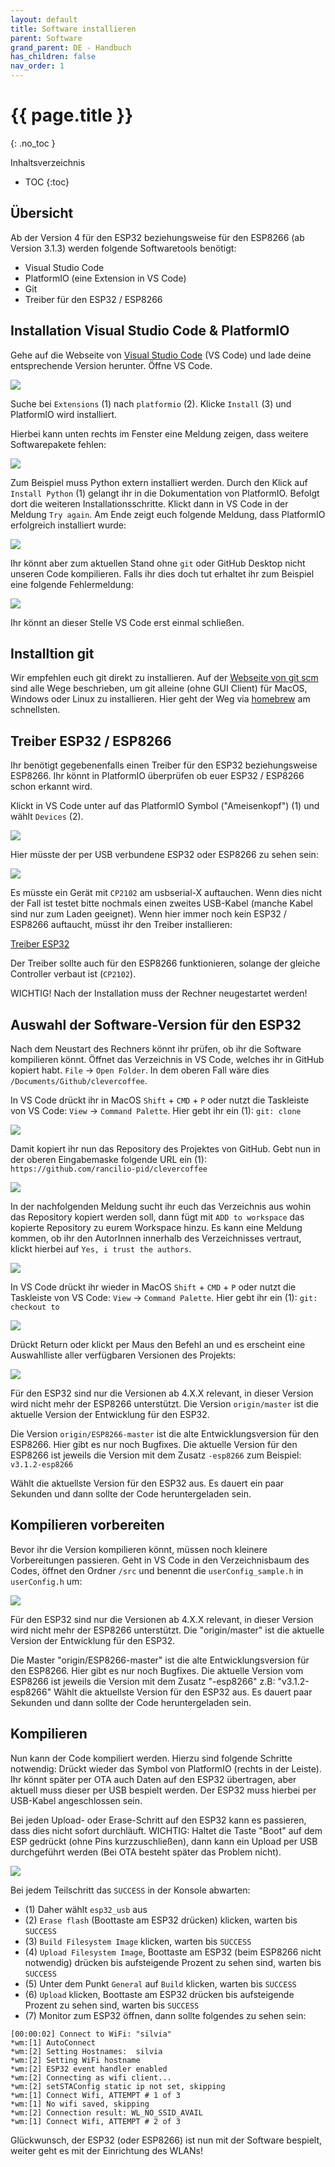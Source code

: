 ```yaml
---
layout: default
title: Software installieren
parent: Software
grand_parent: DE - Handbuch
has_children: false
nav_order: 1
---
```


#   {{ page.title }}
{: .no_toc }

Inhaltsverzeichnis

* TOC
{:toc}


## Übersicht
Ab der Version 4 für den ESP32 beziehungsweise für den ESP8266 (ab Version 3.1.3) werden folgende Softwaretools benötigt:
* Visual Studio Code
* PlatformIO (eine Extension in VS Code)
* Git
* Treiber für den ESP32 / ESP8266


## Installation Visual Studio Code & PlatformIO

Gehe auf die Webseite von [Visual Studio Code](https://code.visualstudio.com/download) (VS Code) und lade deine entsprechende Version herunter.
Öffne VS Code.

![](../../img/software-part-I/softwareinstall/swinstall1.png)

Suche bei `Extensions` (1) nach `platformio` (2). Klicke `Install` (3) und PlatformIO wird installiert.

Hierbei kann unten rechts im Fenster eine Meldung zeigen, dass weitere Softwarepakete fehlen:

![](../../img/software-part-I/softwareinstall/swinstall2.png)

Zum Beispiel muss Python extern installiert werden. Durch den Klick auf `Install Python` (1) gelangt ihr in die Dokumentation von PlatformIO. Befolgt dort die weiteren Installationsschritte. Klickt dann in VS Code in der Meldung `Try again`.
Am Ende zeigt euch folgende Meldung, dass PlatformIO erfolgreich installiert wurde:

![](../../img/software-part-I/softwareinstall/swinstall3.png)

Ihr könnt aber zum aktuellen Stand ohne `git` oder GitHub Desktop nicht unseren Code kompilieren. Falls ihr dies doch tut erhaltet ihr zum Beispiel eine folgende Fehlermeldung:

![](../../img/software-part-I/softwareinstall/swinstall4.png)

Ihr könnt an dieser Stelle VS Code erst einmal schließen.


## Installtion git
Wir empfehlen euch git direkt zu installieren. Auf der [Webseite von git scm](https://git-scm.com/downloads) sind alle Wege beschrieben, um git alleine (ohne GUI Client) für MacOS, Windows oder Linux zu installieren. Hier geht der Weg via [homebrew](https://brew.sh) am schnellsten.


## Treiber ESP32 / ESP8266
Ihr benötigt gegebenenfalls einen Treiber für den ESP32 beziehungsweise ESP8266. Ihr könnt in PlatformIO überprüfen ob euer ESP32 / ESP8266 schon erkannt wird.

Klickt in VS Code unter auf das PlatformIO Symbol ("Ameisenkopf") (1) und wählt `Devices` (2).

![](../../img/software-part-I/softwareinstall/swinstall7.png)

Hier müsste der per USB verbundene ESP32 oder ESP8266 zu sehen sein:

![](../../img/software-part-I/softwareinstall/swinstall8.png)

Es müsste ein Gerät mit `CP2102` am usbserial-X auftauchen. Wenn dies nicht der Fall ist testet bitte nochmals einen zweites USB-Kabel (manche Kabel sind nur zum Laden geeignet).
Wenn hier immer noch kein ESP32 / ESP8266 auftaucht, müsst ihr den Treiber installieren:

[Treiber ESP32](https://www.silabs.com/developers/usb-to-uart-bridge-vcp-drivers)

Der Treiber sollte auch für den ESP8266 funktionieren, solange der gleiche Controller verbaut ist (`CP2102`).

WICHTIG! Nach der Installation muss der Rechner neugestartet werden!


## Auswahl der Software-Version für den ESP32
Nach dem Neustart des Rechners könnt ihr prüfen, ob ihr die Software kompilieren könnt.
Öffnet das Verzeichnis in VS Code, welches ihr in GitHub kopiert habt. `File` -> `Open Folder`.
In dem oberen Fall wäre dies `/Documents/Github/clevercoffee`.

In VS Code drückt ihr in MacOS `Shift` + `CMD` + `P` oder nutzt die Taskleiste von VS Code: `View` -> `Command Palette`.
Hier gebt ihr ein (1): `git: clone`

![](../../img/software-part-I/softwareinstall/swinstall18.png)

Damit kopiert ihr nun das Repository des Projektes von GitHub. Gebt nun in der oberen Eingabemaske folgende URL ein (1):
`https://github.com/rancilio-pid/clevercoffee`

![](../../img/software-part-I/softwareinstall/swinstall19.png)

In der nachfolgenden Meldung sucht ihr euch das Verzeichnis aus wohin das Repository kopiert werden soll, dann fügt mit `ADD to workspace` das kopierte Repository zu eurem Workspace hinzu.
Es kann eine Meldung kommen, ob ihr den AutorInnen innerhalb des Verzeichnisses vertraut, klickt hierbei auf `Yes, i trust the authors`.

![](../../img/software-part-I/softwareinstall/swinstall20.png)

In VS Code drückt ihr wieder in MacOS `Shift` + `CMD` + `P` oder nutzt die Taskleiste von VS Code: `View` -> `Command Palette`.
Hier gebt ihr ein (1): `git: checkout to`

![](../../img/software-part-I/softwareinstall/swinstall9.png)

Drückt Return oder klickt per Maus den Befehl an und es erscheint eine Auswahlliste aller verfügbaren Versionen des Projekts:

![](../../img/software-part-I/softwareinstall/swinstall10.png)

Für den ESP32 sind nur die Versionen ab 4.X.X relevant, in dieser Version wird nicht mehr der ESP8266 unterstützt.
Die Version `origin/master` ist die aktuelle Version der Entwicklung für den ESP32.

Die Version `origin/ESP8266-master` ist die alte Entwicklungsversion für den ESP8266. Hier gibt es nur noch Bugfixes. Die aktuelle Version für den ESP8266 ist jeweils die Version mit dem Zusatz `-esp8266` zum Beispiel: `v3.1.2-esp8266`

Wählt die aktuellste Version für den ESP32 aus. Es dauert ein paar Sekunden und dann sollte der Code heruntergeladen sein.


##  Kompilieren vorbereiten
Bevor ihr die Version kompilieren könnt, müssen noch kleinere Vorbereitungen passieren.
Geht in VS Code in den Verzeichnisbaum des Codes, öffnet den Ordner `/src` und benennt die `userConfig_sample.h` in `userConfig.h` um:

![](../../img/software-part-I/softwareinstall/swinstall12.png)

Für den ESP32 sind nur die Versionen ab 4.X.X relevant, in dieser Version wird nicht mehr der ESP8266 unterstützt. 
Die "origin/master" ist die aktuelle Version der Entwicklung für den ESP32. 

Die Master "origin/ESP8266-master" ist die alte Entwicklungsversion für den ESP8266. Hier gibt es nur noch Bugfixes. Die aktuelle Version vom ESP8266 ist jeweils die Version mit dem Zusatz "-esp8266" z.B: "v3.1.2-esp8266"
Wählt die aktuellste Version für den ESP32 aus. Es dauert paar Sekunden und dann sollte der Code heruntergeladen sein.

##  Kompilieren
Nun kann der Code kompiliert werden. Hierzu sind folgende Schritte notwendig:
Drückt wieder das Symbol von PlatformIO (rechts in der Leiste). Ihr könnt später per OTA auch Daten auf den ESP32 übertragen, aber aktuell muss dieser per USB bespielt werden. Der ESP32 muss hierbei per USB-Kabel angeschlossen sein.

Bei jeden Upload- oder Erase-Schritt auf den ESP32 kann es passieren, dass dies nicht sofort durchläuft.
WICHTIG: Haltet die Taste "Boot" auf dem ESP gedrückt (ohne Pins kurzzuschließen), dann kann ein Upload per USB durchgeführt werden (Bei OTA besteht später das Problem nicht).

![](../../img/software-part-I/softwareinstall/swinstall13.png)

Bei jedem Teilschritt das `SUCCESS` in der Konsole abwarten:
* (1) Daher wählt `esp32_usb` aus
* (2) `Erase flash` (Boottaste am ESP32 drücken) klicken, warten bis `SUCCESS`
* (3) `Build Filesystem Image` klicken, warten bis `SUCCESS`
* (4) `Upload Filesystem Image`, Boottaste am ESP32 (beim ESP8266 nicht notwendig) drücken bis aufsteigende Prozent zu sehen sind, warten bis `SUCCESS`
* (5) Unter dem Punkt `General` auf `Build` klicken, warten bis `SUCCESS`
* (6) `Upload` klicken, Boottaste am ESP32 drücken bis aufsteigende Prozent zu sehen sind, warten bis `SUCCESS`
* (7) Monitor zum ESP32 öffnen, dann sollte folgendes zu sehen sein:

```
[00:00:02] Connect to WiFi: "silvia"
*wm:[1] AutoConnect
*wm:[2] Setting Hostnames:  silvia
*wm:[2] Setting WiFi hostname
*wm:[2] ESP32 event handler enabled
*wm:[2] Connecting as wifi client...
*wm:[2] setSTAConfig static ip not set, skipping
*wm:[1] Connect Wifi, ATTEMPT # 1 of 3
*wm:[1] No wifi saved, skipping
*wm:[2] Connection result: WL_NO_SSID_AVAIL
*wm:[1] Connect Wifi, ATTEMPT # 2 of 3
```

Glückwunsch, der ESP32 (oder ESP8266) ist nun mit der Software bespielt, weiter geht es mit der Einrichtung des WLANs!
